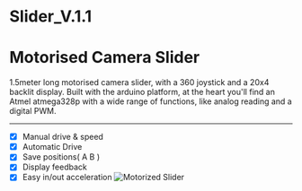 # Slider_V.1.1

# Motorised Camera Slider 
1.5meter long motorised camera slider, with a 360 joystick and a 20x4 backlit display. 
Built with the arduino platform, at the heart you'll find an Atmel atmega328p with a wide range of functions, like analog reading and a digital PWM. 

---------------------------------

- [x] Manual drive & speed
- [x] Automatic Drive
- [x] Save positions( A B )
- [x] Display feedback
- [x] Easy in/out acceleration
![Motorized Slider](http://blog.planet5d.com/wp-content/uploads/Revolve-automated-motion.jpg)

